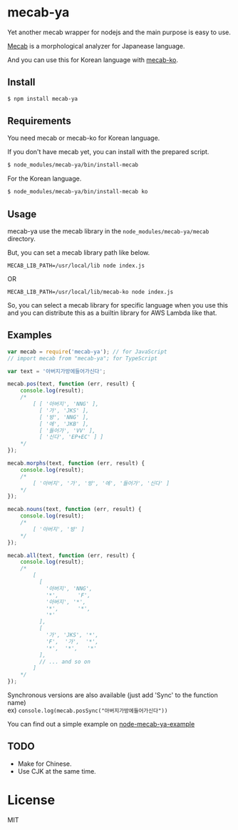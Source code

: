 # mecab-ya

Yet another mecab wrapper for nodejs and the main purpose is easy to use.

[Mecab](http://taku910.github.io/mecab/) is a morphological analyzer for Japanease language.

And you can use this for Korean language with [mecab-ko](https://bitbucket.org/eunjeon/mecab-ko/).

## Install

```bash
$ npm install mecab-ya
```

## Requirements

You need mecab or mecab-ko for Korean language.

If you don't have mecab yet, you can install with the prepared script.

```bash
$ node_modules/mecab-ya/bin/install-mecab
```

For the Korean language.

```bash
$ node_modules/mecab-ya/bin/install-mecab ko
```

## Usage

mecab-ya use the mecab library in the `node_modules/mecab-ya/mecab` directory.

But, you can set a mecab library path like below.

```
MECAB_LIB_PATH=/usr/local/lib node index.js
```

OR

```
MECAB_LIB_PATH=/usr/local/lib/mecab-ko node index.js
```

So, you can select a mecab library for specific language when you use this and you can distribute this as a builtin library for AWS Lambda like that.

## Examples

```ts
var mecab = require('mecab-ya'); // for JavaScript
// import mecab from "mecab-ya"; for TypeScript

var text = '아버지가방에들어가신다';

mecab.pos(text, function (err, result) {
    console.log(result);
    /*
        [ [ '아버지', 'NNG' ],
          [ '가', 'JKS' ],
          [ '방', 'NNG' ],
          [ '에', 'JKB' ],
          [ '들어가', 'VV' ],
          [ '신다', 'EP+EC' ] ]
    */
});

mecab.morphs(text, function (err, result) {
    console.log(result);
    /*
        [ '아버지', '가', '방', '에', '들어가', '신다' ]
    */
});

mecab.nouns(text, function (err, result) {
    console.log(result);
    /*
        [ '아버지', '방' ]
    */
});

mecab.all(text, function (err, result) {
    console.log(result);
    /*
        [
          [
            '아버지', 'NNG',
            '*',      'F',
            '아버지', '*',
            '*',      '*',
            '*'
          ],
          [
            '가', 'JKS', '*',
            'F',  '가',  '*',
            '*',  '*',   '*'
          ],
          // ... and so on
        ]
    */
});
```
Synchronous versions are also available (just add 'Sync' to the function name)  
ex) `console.log(mecab.posSync("아버지가방에들어가신다"))`

You can find out a simple example on [node-mecab-ya-example](https://github.com/golbin/node-mecab-ya-example)

## TODO

- Make for Chinese.
- Use CJK at the same time.

# License

MIT
